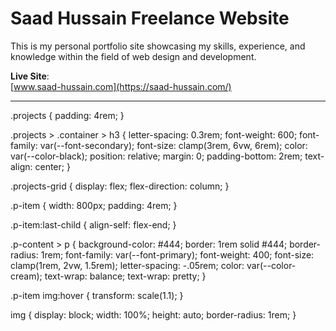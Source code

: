 # Saad Hussain Freelance Website  

This is my personal portfolio site showcasing my skills, experience, and knowledge within the field of web design and development.


**Live Site**:  
[www.saad-hussain.com](https://saad-hussain.com/)

---

.projects {
    padding: 4rem;
}

.projects > .container > h3 {
    letter-spacing: 0.3rem;
    font-weight: 600;
    font-family: var(--font-secondary);
    font-size: clamp(3rem, 6vw, 6rem);
    color: var(--color-black);
    position: relative;
    margin: 0;
    padding-bottom: 2rem;
    text-align: center;
}

.projects-grid {
    display: flex;
    flex-direction: column;
}

.p-item {
    width: 800px;
    padding: 4rem;
}

.p-item:last-child {
    align-self: flex-end;
}

.p-content > p {
    background-color: #444;
    border: 1rem solid #444;
    border-radius: 1rem;
    font-family: var(--font-primary);
    font-weight: 400;
    font-size: clamp(1rem, 2vw, 1.5rem);
    letter-spacing: -.05rem;
    color: var(--color-cream);
    text-wrap: balance;
    text-wrap: pretty;
}

.p-item img:hover {
    transform: scale(1.1);
}

img {
    display: block;
    width: 100%;
    height: auto;
    border-radius: 1rem;
}